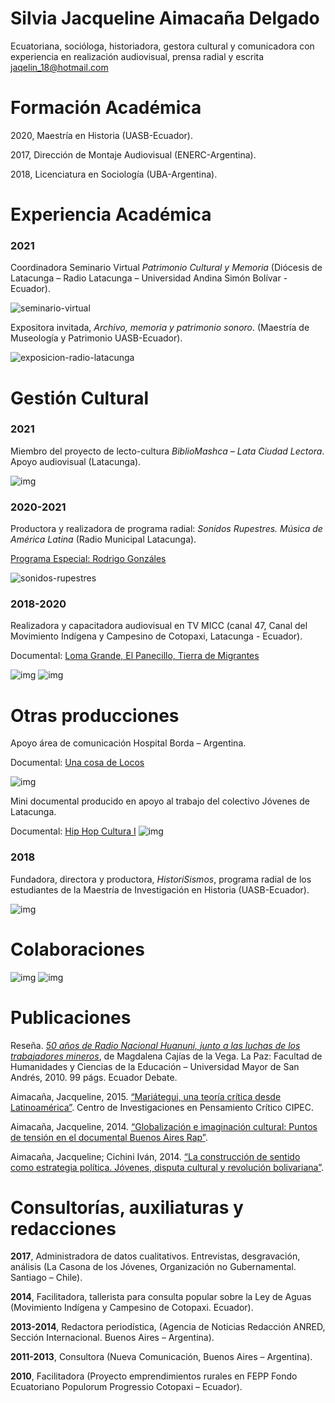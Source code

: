 # Silvia Jacqueline Aimacaña Delgado

Ecuatoriana, socióloga, historiadora, gestora cultural y comunicadora con experiencia en realización audiovisual, prensa radial y escrita
jaqelin_18@hotmail.com

# Formación Académica

2020, Maestría en Historia (UASB-Ecuador).

2017, Dirección de Montaje Audiovisual (ENERC-Argentina).

2018, Licenciatura en Sociología (UBA-Argentina).

# Experiencia Académica

### 2021

Coordinadora Seminario Virtual *Patrimonio Cultural y Memoria* (Diócesis de Latacunga – Radio Latacunga – Universidad Andina Simón Bolívar -Ecuador).

![seminario-virtual](/img/seminario-virtual.jpg)

Expositora invitada, *Archivo, memoria y patrimonio sonoro*. (Maestría de Museología y Patrimonio UASB-Ecuador). 

![exposicion-radio-latacunga](/img/exposicion-radio-latacunga.jpg)

# Gestión Cultural

### 2021

Miembro del proyecto de lecto-cultura *BiblioMashca – Lata Ciudad Lectora*. Apoyo audiovisual (Latacunga).

![img](/img/proyecto-lecto-cultura.jpg)

### 2020-2021

Productora y realizadora de programa radial: *Sonidos Rupestres. Música de América Latina* (Radio Municipal Latacunga).

[Programa Especial: Rodrigo Gonzáles](https://archive.org/details/programa-especial-rockdrigo-el-profeta-del-nopal)

![sonidos-rupestres](/img/sonidos-rupestres.jpg)

### 2018-2020

Realizadora y capacitadora audiovisual en TV MICC (canal 47, Canal del Movimiento Indígena y Campesino de Cotopaxi, Latacunga - Ecuador).

Documental: [Loma Grande, El Panecillo, Tierra de Migrantes](https://www.youtube.com/watch?v=VNlUxP9KfdM&t=1s)

![img](/img/chugchilan.jpg)
![img](/img/isinlivi.jpg)

# Otras producciones

Apoyo área de comunicación Hospital Borda – Argentina.

Documental: [Una cosa de Locos](https://www.youtube.com/watch?v=jt3lG5ETHYM)

![img](/img/cosa-de-locos.jpg)

Mini documental producido en apoyo al trabajo del colectivo Jóvenes de Latacunga.

Documental: [Hip Hop Cultura I](https://www.youtube.com/watch?v=wgg06x7Bv5M&t=7s)
![img](/img/hip-hop.jpg)

### 2018

Fundadora, directora y productora, *HistoriSismos*, programa radial de los estudiantes de la Maestría de Investigación en Historia (UASB-Ecuador).

![img](/img/hernan-ibarra.jpg)

# Colaboraciones
![img](/img/colaboraciones3.jpg)
![img](/img/colaboraciones.jpg)

# Publicaciones

Reseña. *[50 años de Radio Nacional Huanuni, junto a las luchas de los trabajadores mineros](http://hdl.handle.net/10469/16244)*, de Magdalena Cajías de la Vega. La Paz: Facultad de Humanidades y Ciencias de la Educación – Universidad Mayor de San Andrés, 2010. 99 págs. Ecuador Debate.

Aimacaña, Jacqueline, 2015. [“Mariátegui, una teoría crítica desde Latinoamérica”](http://cipec.nuevaradio.org/index.php?autman=S.+Jacqueline+Aimaca%C3%B1a+%5bestudiante+de+la+materia,+cursada+2015%5d&submit=Buscar). Centro de Investigaciones en Pensamiento Crítico CIPEC.

Aimacaña, Jacqueline, 2014. [“Globalización e imaginación cultural: Puntos de tensión en el documental Buenos Aires Rap”](http://jornadassociologia.fahce.unlp.edu.ar/viii-jornadas/viii-jornadas-2014/PONmesa34Aimacana.pdf).

Aimacaña, Jacqueline; Cichini Iván, 2014. [“La construcción de sentido como estrategia política. Jóvenes, disputa cultural y revolución bolivariana”](http://jornadassociologia.fahce.unlp.edu.ar/viii-jornadas/viii-jornadas-2014/PONmesa27Aimacana.pdf/view?searchterm=None).

# Consultorías, auxiliaturas y redacciones

**2017**, Administradora de datos cualitativos. Entrevistas, desgravación, análisis (La Casona de los Jóvenes, Organización no Gubernamental. Santiago – Chile).

**2014**, Facilitadora, tallerista para consulta popular sobre la Ley de Aguas (Movimiento Indígena y Campesino de Cotopaxi. Ecuador).

**2013-2014**, Redactora periodística, (Agencia de Noticias Redacción ANRED, Sección Internacional. Buenos Aires – Argentina).

**2011-2013**, Consultora (Nueva Comunicación, Buenos Aires – Argentina).

**2010**, Facilitadora (Proyecto emprendimientos rurales en FEPP Fondo Ecuatoriano Populorum Progressio Cotopaxi – Ecuador).
